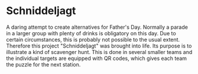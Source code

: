 # Schniddeljagt

A daring attempt to create alternatives for Father's Day. Normally a parade in a larger group with plenty of drinks is obligatory on this day. Due to certain circumstances, this is probably not possible to the usual extent. Therefore this project "Schniddeljagt" was brought into life.
Its purpose is to illustrate a kind of scavenger hunt. This is done in several smaller teams and the individual targets are equipped with QR codes, which gives each team the puzzle for the next station.
